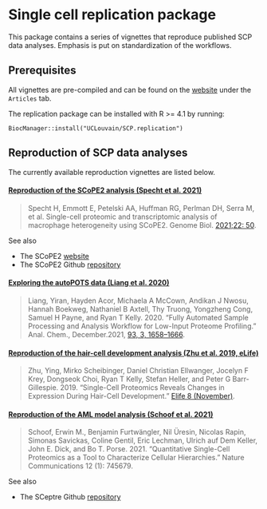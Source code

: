 # Single cell replication package

This package contains a series of vignettes that reproduce published
SCP data analyses. Emphasis is put on standardization of the workflows.

## Prerequisites

All vignettes are pre-compiled and can be found on the
[website](https://uclouvain-cbio.github.io/SCP.replication/index.html)
under the `Articles` tab.

The replication package can be installed with R >= 4.1 by running:

```
BiocManager::install("UCLouvain/SCP.replication")
```


## Reproduction of SCP data analyses

The currently available reproduction vignettes are listed below.

#### [Reproduction of the SCoPE2 analysis (Specht et al. 2021)](https://uclouvain-cbio.github.io/SCP.replication/articles/SCoPE2.html)

> Specht H, Emmott E, Petelski AA, Huffman RG, Perlman DH, Serra M, et
> al. Single-cell proteomic and transcriptomic analysis of macrophage
> heterogeneity using SCoPE2. Genome Biol. [2021;22:
> 50](http://dx.doi.org/10.1186/s13059-021-02267-5).

See also

- The SCoPE2 [website](https://scope2.slavovlab.net/)
- The SCoPE2 Github [repository](https://github.com/SlavovLab/SCoPE2)

#### [Exploring the autoPOTS data (Liang et al. 2020)](https://uclouvain-cbio.github.io/SCP.replication/articles/liang2020.html)

> Liang, Yiran, Hayden Acor, Michaela A McCown, Andikan J Nwosu,
> Hannah Boekweg, Nathaniel B Axtell, Thy Truong, Yongzheng Cong,
> Samuel H Payne, and Ryan T Kelly. 2020. “Fully Automated Sample
> Processing and Analysis Workflow for Low-Input Proteome Profiling.”
> Anal. Chem., December.2021, [93, 3,
> 1658–1666](https://pubs.acs.org/doi/10.1021/acs.analchem.0c04240).

#### [Reproduction of the hair-cell development analysis (Zhu et al. 2019, eLife)](https://uclouvain-cbio.github.io/SCP.replication/articles/zhu2019EL.html)

> Zhu, Ying, Mirko Scheibinger, Daniel Christian Ellwanger, Jocelyn F
> Krey, Dongseok Choi, Ryan T Kelly, Stefan Heller, and Peter G
> Barr-Gillespie. 2019. “Single-Cell Proteomics Reveals Changes in
> Expression During Hair-Cell Development.” [Elife 8
> (November)](https://elifesciences.org/articles/50777).

#### [Reproduction of the AML model analysis (Schoof et al. 2021)](https://uclouvain-cbio.github.io/SCP.replication/articles/schoof2021.html)

> Schoof, Erwin M., Benjamin Furtwängler, Nil Üresin, Nicolas Rapin, 
Simonas Savickas, Coline Gentil, Eric Lechman, Ulrich auf Dem Keller, 
John E. Dick, and Bo T. Porse. 2021. “Quantitative Single-Cell 
Proteomics as a Tool to Characterize Cellular Hierarchies.” Nature 
Communications 12 (1): 745679.

See also

- The SCeptre Github [repository](https://github.com/bfurtwa/SCeptre)

